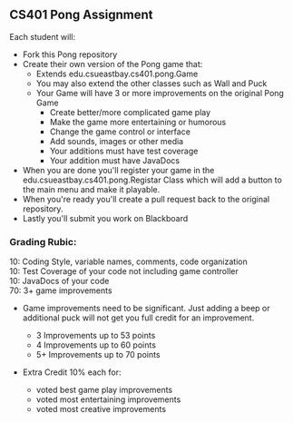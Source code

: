 ## CS401 Pong Assignment

Each student will:
* Fork this Pong repository
* Create their own version of the Pong game that:    
  * Extends edu.csueastbay.cs401.pong.Game  
  * You may also extend the other classes such as Wall and Puck  
  * Your Game will have 3 or more improvements on the original Pong Game    
    * Create better/more complicated game play    
    * Make the game more entertaining or humorous     
    * Change the game control or interface    
    * Add sounds, images or other media  
    * Your additions must have test coverage   
    * Your addition must have JavaDocs   
* When you are done you'll register your game in the edu.csueastbay.cs401.pong.Registar Class which will add a button to the main menu and make it playable.  
* When you're ready you'll create a pull request back to the original repository.  
* Lastly you'll submit you work on Blackboard
  
### Grading Rubic:
  10: Coding Style, variable names, comments, code organization  
  10: Test Coverage of your code not including game controller  
  10: JavaDocs of your code  
  70: 3+ game improvements     
  * Game improvements need to be significant. Just adding a beep or additional puck will not get you full credit for an improvement.    
    * 3 Improvements up to 53 points    
    * 4 Improvements up to 60 points     
    * 5+ Improvements up to 70 points        


  * Extra Credit 10% each for:      
    * voted best game play improvements       
    * voted most entertaining improvements 
    * voted most creative improvements
